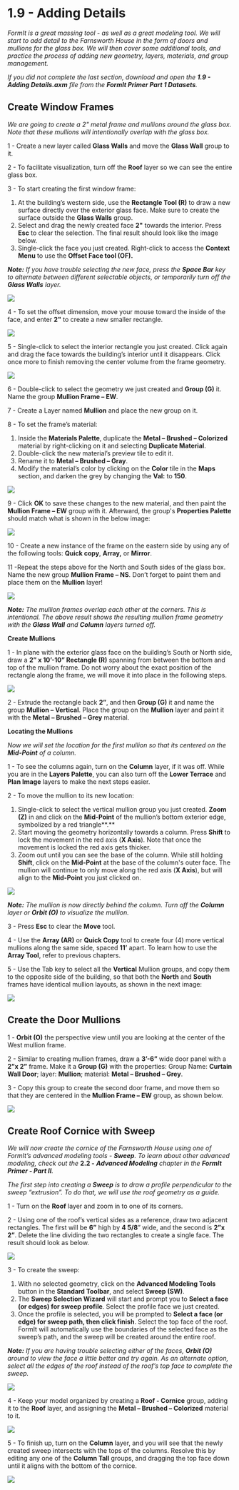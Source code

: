 # 1.9 - Adding Details

_FormIt is a great massing tool - as well as a great modeling tool. We will start to add detail to the Farnsworth House in the form of doors and mullions for the glass box. We will then cover some additional tools, and practice the process of adding new geometry, layers, materials, and group management._

_If you did not complete the last section, download and open the_ _**1.9 - Adding Details.axm**_ _file from the_ _**FormIt Primer Part 1 Datasets**._

## **Create Window Frames**

_We are going to create a 2" metal frame and mullions around the glass box. Note that these mullions will intentionally overlap with the glass box._

1 - Create a new layer called **Glass Walls** and move the **Glass Wall** group to it.

2 - To facilitate visualization, turn off the **Roof** layer so we can see the entire glass box.

3 - To start creating the first window frame:

1. At the building’s western side, use the **Rectangle Tool \(R\)** to draw a new surface directly over the exterior glass face. Make sure to create the surface outside the **Glass Walls** group.
2. Select and drag the newly created face **2"** towards the interior. Press **Esc** to clear the selection. The final result should look like the image below.
3. Single-click the face you just created. Right-click to access the **Context Menu** to use the **Offset Face tool \(OF\).**

_**Note:**_ _If you have trouble selecting the new face, press the_ _**Space Bar**_ _key to alternate between different selectable objects, or temporarily turn off the_ _**Glass Walls**_ _layer._

![](../../.gitbook/assets/0.jpeg)

4 - To set the offset dimension, move your mouse toward the inside of the face, and enter **2"** to create a new smaller rectangle.

![](../../.gitbook/assets/1%20%289%29.png)

5 - Single-click to select the interior rectangle you just created. Click again and drag the face towards the building’s interior until it disappears. Click once more to finish removing the center volume from the frame geometry.

![](../../.gitbook/assets/2%20%2821%29.png)

6 - Double-click to select the geometry we just created and **Group \(G\)** it. Name the group **Mullion Frame – EW**.​

7 - Create a Layer named **Mullion** and place the new group on it.

8 - To set the frame’s material:

1. Inside the **Materials Palette**, duplicate the **Metal – Brushed – Colorized** material by right-clicking on it and selecting **Duplicate Material**.
2. Double-click the new material’s preview tile to edit it.
3. Rename it to **Metal – Brushed – Gray**.
4. Modify the material’s color by clicking on the **Color** tile in the **Maps** section, and darken the grey by changing the **Val:** to **150**.

![](../../.gitbook/assets/3%20%284%29.png)

9 - Click **OK** to save these changes to the new material, and then paint the **Mullion Frame – EW** group with it. Afterward, the group's **Properties Palette** should match what is shown in the below image:

![](../../.gitbook/assets/4.jpeg)

10 - Create a new instance of the frame on the eastern side by using any of the following tools: **Quick copy**, **Array,** or **Mirror**.

11 -Repeat the steps above for the North and South sides of the glass box. Name the new group **Mullion Frame – NS**. Don’t forget to paint them and place them on the **Mullion** layer!

![](../../.gitbook/assets/5%20%2816%29.png)

_**Note:**_ _The mullion frames overlap each other at the corners. This is intentional. The above result shows the resulting mullion frame geometry with the_ _**Glass Wall**_ _and_ _**Column**_ _layers turned off._

**Create Mullions**

1 - In plane with the exterior glass face on the building’s South or North side, draw a **2” x 10’-10” Rectangle \(R\)** spanning from between the bottom and top of the mullion frame. Do not worry about the exact position of the rectangle along the frame, we will move it into place in the following steps.

![](../../.gitbook/assets/6%20%2811%29.png)

2 - Extrude the rectangle back **2”**, and then **Group \(G\)** it and name the group **Mullion – Vertical**. Place the group on the **Mullion** layer and paint it with the **Metal – Brushed – Grey** material.

**Locating the Mullions**

_Now we will set the location for the first mullion so that its centered on the_ _**Mid-Point**_ _of a column._

1 - To see the columns again, turn on the **Column** layer, if it was off. While you are in the **Layers Palette**, you can also turn off the **Lower Terrace** and **Plan Image** layers to make the next steps easier.

2 - To move the mullion to its new location:

1. Single-click to select the vertical mullion group you just created. **Zoom \(Z\)** in and click on the **Mid-Point** of the mullion’s bottom exterior edge, symbolized by a red triangle**.**
2. Start moving the geometry horizontally towards a column. Press **Shift** to lock the movement in the red axis \(**X Axis**\). Note that once the movement is locked the red axis gets thicker.
3. Zoom out until you can see the base of the column. While still holding **Shift**, click on the **Mid-Point** at the base of the column's outer face. The mullion will continue to only move along the red axis \(**X Axis**\), but will align to the **Mid-Point** you just clicked on.

![](../../.gitbook/assets/7%20%281%29.jpeg)

_**Note:**_ _The mullion is now directly behind the column. Turn off the_ _**Column**_ _layer or_ _**Orbit \(O\)**_ _to visualize the mullion._

3 - Press **Esc** to clear the **Move** tool.

4 - Use the **Array \(AR\)** or **Quick Copy** tool to create four \(4\) more vertical mullions along the same side, spaced **11’** apart. To learn how to use the **Array Tool**, refer to previous chapters.

5 - Use the Tab key to select all the **Vertical** Mullion groups, and copy them to the opposite side of the building, so that both the **North** and **South** frames have identical mullion layouts, as shown in the next image:

![](../../.gitbook/assets/8%20%286%29.png)

## **Create the Door Mullions**

1 - **Orbit \(O\)** the perspective view until you are looking at the center of the West mullion frame.

2 - Similar to creating mullion frames, draw a **3’-6”** wide door panel with a **2”x 2”** frame. Make it a **Group \(G\)** with the properties: Group Name: **Curtain Wall Door**; layer: **Mullion**; material: **Metal – Brushed – Grey**.

3 - Copy this group to create the second door frame, and move them so that they are centered in the **Mullion Frame – EW** group, as shown below.

![](../../.gitbook/assets/9.jpeg)

## **Create Roof Cornice with Sweep**

_We will now create the cornice of the Farnsworth House using one of FormIt’s advanced modeling tools -_ _**Sweep**. To learn about other advanced modeling, check out the_ **2.2 -** _**Advanced Modeling** chapter_ _in the_ _**FormIt Primer - Part II**._

_The first step into creating a_ _**Sweep**_ _is to draw a profile perpendicular to the sweep “extrusion”. To do that, we will use the roof geometry as a guide._

1 - Turn on the **Roof** layer and zoom in to one of its corners.

2 - Using one of the roof’s vertical sides as a reference, draw two adjacent rectangles. The first will be **6”** high by **4 5/8**” wide, and the second is **2”x 2”**. Delete the line dividing the two rectangles to create a single face. The result should look as below.

![](../../.gitbook/assets/10.jpeg)

3 - To create the sweep:

1. With no selected geometry, click on the **Advanced Modeling Tools** button in the **Standard Toolbar**, and select **Sweep \(SW\)**.
2. The **Sweep Selection Wizard** will start and prompt you to **Select a face \(or edges\) for sweep profile**. Select the profile face we just created.
3. Once the profile is selected, you will be prompted to **Select a face \(or edge\) for sweep path, then click finish**. Select the top face of the roof. FormIt will automatically use the boundaries of the selected face as the sweep’s path, and the sweep will be created around the entire roof.

_**Note:**_ _If you are having trouble selecting either of the faces,_ _**Orbit \(O\)**_ _around to view the face a little better and try again. As an alternate option, select all the edges of the roof instead of the roof’s top face to complete the sweep._

![](../../.gitbook/assets/11%20%282%29.png)

4 - Keep your model organized by creating a **Roof - Cornice** group, adding it to the **Roof** layer, and assigning the **Metal – Brushed – Colorized** material to it.

![](../../.gitbook/assets/12%20%281%29.png)

5 - To finish up, turn on the **Column** layer, and you will see that the newly created sweep intersects with the tops of the columns. Resolve this by editing any one of the **Column Tall** groups, and dragging the top face down until it aligns with the bottom of the cornice.

![](../../.gitbook/assets/13%20%285%29.png)

